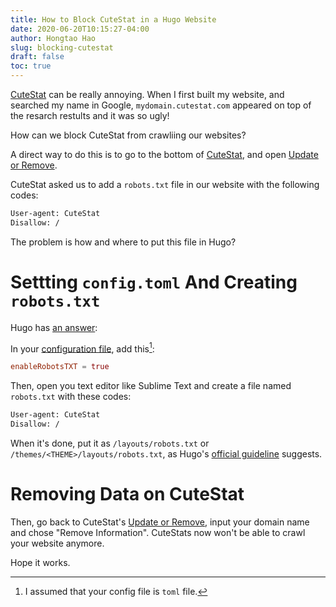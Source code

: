 ```yaml
---
title: How to Block CuteStat in a Hugo Website
date: 2020-06-20T10:15:27-04:00
author: Hongtao Hao
slug: blocking-cutestat
draft: false
toc: true
---
```


[CuteStat](https://www.cutestat.com/) can be really annoying. When I first built my website, and searched my name in Google, `mydomain.cutestat.com` appeared on top of the resarch restults and it was so ugly!

How can we block CuteStat from crawliing our websites?

A direct way to do this is to go to the bottom of [CuteStat](https://www.cutestat.com/), and open [Update or Remove](https://www.cutestat.com/remove).

CuteStat asked us to add a `robots.txt` file in our website with the following codes:

```txt
User-agent: CuteStat
Disallow: /
```

The problem is how and where to put this file in Hugo?

# Settting `config.toml` And Creating `robots.txt`

Hugo has [an answer](https://gohugo.io/templates/robots/):

In your [configuration file](https://gohugo.io/getting-started/configuration/), add this[^1]:

```toml
enableRobotsTXT = true
```

Then, open you text editor like Sublime Text and create a file named `robots.txt` with these codes:

```txt
User-agent: CuteStat
Disallow: /
```

When it's done, put it as `/layouts/robots.txt` or `/themes/<THEME>/layouts/robots.txt`, as Hugo's [official guideline](https://gohugo.io/templates/robots/#robotstxt-template-lookup-order) suggests. 

# Removing Data on CuteStat

Then, go back to CuteStat's [Update or Remove](https://www.cutestat.com/remove), input your domain name and chose "Remove Information". CuteStats now won't be able to crawl your website anymore. 

Hope it works. 



[^1]: I assumed that your config file is  `toml` file. 